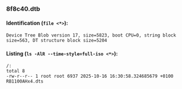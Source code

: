 ### 8f8c40.dtb
#### Identification (`file <*>`):
```
Device Tree Blob version 17, size=5823, boot CPU=0, string block size=563, DT structure block size=5204
```
#### Listing (`ls -AlR --time-style=full-iso <*>`):
```
/:
total 8
-rw-r--r-- 1 root root 6937 2025-10-16 16:30:58.324685679 +0100 RB1100AHx4.dts
```

